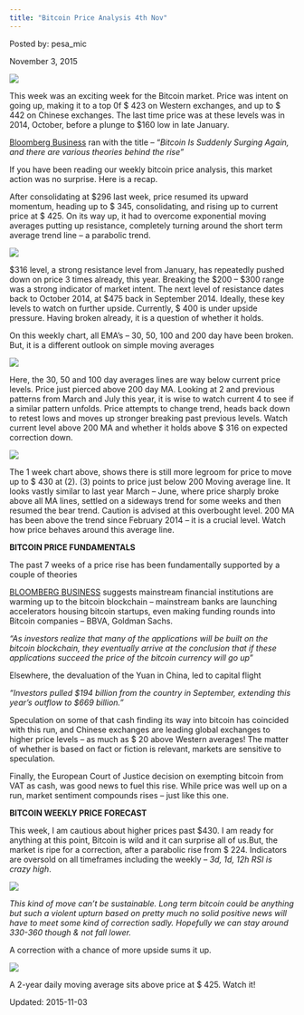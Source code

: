 ```yaml
---
title: "Bitcoin Price Analysis 4th Nov"
---
```


Posted by: pesa_mic 

<span>November 3, 2015</span>

<img src="https://gir.pub/deepdotweb/imgs/2015/11/1.jpg">

<p>This week was an exciting week for the Bitcoin market. Price was intent on going up, making it to a top 0f $ 423 on Western exchanges, and up to $ 442 on Chinese exchanges. The last time price was at these levels was in 2014, October, before a plunge to $160 low in late January.</p>
<p><a href="http://www.bloomberg.com/news/articles/2015-11-02/bitcoin-is-suddenly-surging-again">Bloomberg Business</a> ran with the title &#8211; “<em>Bitcoin Is Suddenly Surging Again, and there are various theories behind the rise”</em></p>
<p>If you have been reading our weekly bitcoin price analysis, this market action was no surprise. Here is a recap.</p>
<p>After consolidating at $296 last week, price resumed its upward momentum, heading up to $ 345, consolidating, and rising up to current price at $ 425. On its way up, it had to overcome exponential moving averages putting up resistance, completely turning around the short term average trend line &#8211; a parabolic trend.</p>

<img src="https://gir.pub/deepdotweb/imgs/2015/11/2.jpg">

<p>$316 level, a strong resistance level from January, has repeatedly pushed down on price 3 times already, this year. Breaking the $200 &#8211; $300 range was a strong indicator of market intent. The next level of resistance dates back to October 2014, at $475 back in September 2014. Ideally, these key levels to watch on further upside. Currently, $ 400 is under upside pressure. Having broken already, it is a question of whether it holds.</p>
<p>On this weekly chart, all EMA’s &#8211; 30, 50, 100 and 200 day have been broken. But, it is a different outlook on simple moving averages</p>

<img src="https://gir.pub/deepdotweb/imgs/2015/11/3.jpg">

<p>Here, the 30, 50 and 100 day averages lines are way below current price levels. Price just pierced above 200 day MA. Looking at 2 and previous patterns from March and July this year, it is wise to watch current 4 to see if a similar pattern unfolds. Price attempts to change trend, heads back down to retest lows and moves up stronger breaking past previous levels. Watch current level above 200 MA and whether it holds above $ 316 on expected correction down.</p>

<img src="https://gir.pub/deepdotweb/imgs/2015/11/4.jpg">

<p>The 1 week chart above, shows there is still more legroom for price to move up to $ 430 at (2). (3) points to price just below 200 Moving average line. It looks vastly similar to last year March &#8211; June, where price sharply broke above all MA lines, settled on a sideways trend for some weeks and then resumed the bear trend. Caution is advised at this overbought level. 200 MA has been above the trend since February 2014 &#8211; it is a crucial level. Watch how price behaves around this average line.</p>
<p><strong>BITCOIN PRICE FUNDAMENTALS</strong></p>
<p>The past 7 weeks of a price rise has been fundamentally supported by a couple of theories</p>
<p><a href="http://www.bloomberg.com/news/articles/2015-11-02/bitcoin-is-suddenly-surging-again">BLOOMBERG BUSINESS</a> suggests mainstream financial institutions are warming up to the bitcoin blockchain &#8211; mainstream banks are launching accelerators housing bitcoin startups, even making funding rounds into Bitcoin companies &#8211; BBVA, Goldman Sachs.</p>
<p><em>“As investors realize that many of the applications will be built on the bitcoin blockchain, they eventually arrive at the conclusion that if these applications succeed the price of the bitcoin currency will go up</em>”</p>
<p>Elsewhere, the devaluation of the Yuan in China, led to capital flight</p>
<p><em>“Investors pulled $194 billion from the country in September, extending this year’s outflow to $669 billion.”</em></p>
<p>Speculation on some of that cash finding its way into bitcoin has coincided with this run, and Chinese exchanges are leading global exchanges to higher price levels &#8211; as much as $ 20 above Western averages! The matter of whether is based on fact or fiction is relevant, markets are sensitive to speculation.</p>
<p>Finally, the European Court of Justice decision on exempting bitcoin from VAT as cash, was good news to fuel this rise. While price was well up on a run, market sentiment compounds rises &#8211; just like this one.</p>
<p><strong>BITCOIN WEEKLY PRICE FORECAST</strong></p>
<p>This week, I am cautious about higher prices past $430. I am ready for anything at this point, Bitcoin is wild and it can surprise all of us.But, the market is ripe for a correction, after a parabolic rise from $ 224. Indicators are oversold on all timeframes including the weekly &#8211; <em>3d, 1d, 12h RSI is crazy high</em>.</p>

<img src="https://gir.pub/deepdotweb/imgs/2015/11/5.png">

<p><em>This kind of move can&#8217;t be sustainable. Long term bitcoin could be anything but such a violent upturn based on pretty much no solid positive news will have to meet some kind of correction sadly. Hopefully we can stay around 330-360 though &amp; not fall lower. </em></p>
<p>A correction with a chance of more upside sums it up.</p>

<img src="https://gir.pub/deepdotweb/imgs/2015/11/6.png">

<p>A 2-year daily moving average sits above price at $ 425. Watch it!</p>

Updated: 2015-11-03

